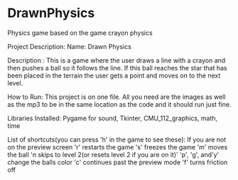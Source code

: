 # DrawnPhysics
Physics game based on the game crayon physics

Project Description:
 Name: Drawn Physics


Description : This is a game where the user draws a line with a crayon and then pushes a ball so it follows the line. If this ball reaches the star that has been placed in the terrain the user gets a point and moves on to the next level.

How to Run: This project is on one file. All you need are the images as well as the mp3 to be in the same location as the code and it should run just fine.

Libraries Installed: Pygame for sound, Tkinter, CMU_112_graphics, math, time

List of shortcuts(you can press 'h' in the game to see these):
If you are not on the preview screen 'r' restarts the game
's' freezes the game
'm' moves the ball
'n skips to level 2(or resets level 2 if you are on it)'
'p', 'g', and'y' change the balls color
'c' continues past the preview mode
'f' turns friction off
